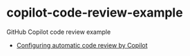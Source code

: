 # copilot-code-review-example
GitHub Copilot code review example

- [Configuring automatic code review by Copilot](https://docs.github.com/en/copilot/using-github-copilot/code-review/configuring-automatic-code-review-by-copilot)
